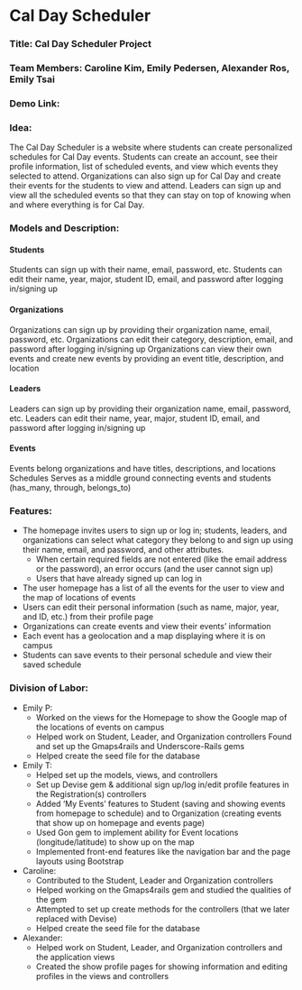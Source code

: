 # Cal Day Scheduler

### Title: Cal Day Scheduler Project
### Team Members: Caroline Kim, Emily Pedersen, Alexander Ros, Emily Tsai
### Demo Link: 

### Idea:
The Cal Day Scheduler is a website where students can create personalized schedules for Cal Day events. Students can create an account, see their profile information, list of scheduled events, and view which events they selected to attend. Organizations can also sign up for Cal Day and create their events for the students to view and attend. Leaders can sign up and view all the scheduled events so that they can stay on top of knowing when and where everything is for Cal Day.

### Models and Description:
#### Students
Students can sign up with their name, email, password, etc.
Students can edit their name, year, major, student ID, email, and password after logging in/signing up
#### Organizations
Organizations can sign up by providing their organization name, email, password, etc.
Organizations can edit their category, description, email, and password after logging in/signing up
Organizations can view their own events and create new events by providing an event title, description, and location
#### Leaders
Leaders can sign up by providing their organization name, email, password, etc.
Leaders can edit their name, year, major, student ID, email, and password after logging in/signing up
#### Events
Events belong organizations and have titles, descriptions, and locations
Schedules
Serves as a middle ground connecting events and students (has_many, through, belongs_to)

### Features:
* The homepage invites users to sign up or log in; students, leaders, and organizations can select what category they belong to and sign up using their name, email, and password, and other attributes.
    * When certain required fields are not entered (like the email address or the password), an error occurs (and the user cannot sign up)
    * Users that have already signed up can log in
* The user homepage has a list of all the events for the user to view and the map of locations of events
* Users can edit their personal information (such as name, major, year, and ID, etc.) from their profile page
* Organizations can create events and view their events’ information
* Each event has a geolocation and a map displaying where it is on campus
* Students can save events to their personal schedule and view their saved schedule

### Division of Labor:
* Emily P:
    * Worked on the views for the Homepage to show the Google map of the locations of events on campus
    * Helped work on Student, Leader, and Organization controllers
Found and set up the Gmaps4rails and Underscore-Rails gems
    * Helped create the seed file for the database
* Emily T:
    * Helped set up the models, views, and controllers
    * Set up Devise gem & additional sign up/log in/edit profile features in the Registration(s) controllers
    * Added ‘My Events’ features to Student (saving and showing events from homepage to schedule) and to Organization (creating events that show up on homepage and events page)
    * Used Gon gem to implement ability for Event locations (longitude/latitude) to show up on the map
    * Implemented front-end features like the navigation bar and the page layouts using Bootstrap
* Caroline:
    * Contributed to the Student, Leader and Organization controllers
    * Helped working on the Gmaps4rails gem and studied the qualities of the gem
    * Attempted to set up create methods for the controllers (that we later replaced with Devise)
    * Helped create the seed file for the database
* Alexander:
    * Helped work on Student, Leader, and Organization controllers and the application views
    * Created the show profile pages for showing information and editing profiles in the views and controllers
